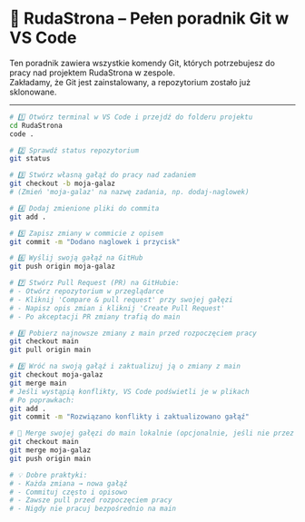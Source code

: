 # 🦊 RudaStrona – Pełen poradnik Git w VS Code

Ten poradnik zawiera wszystkie komendy Git, których potrzebujesz do pracy nad projektem RudaStrona w zespole.  
Zakładamy, że Git jest zainstalowany, a repozytorium zostało już sklonowane.

---

```bash
# 1️⃣ Otwórz terminal w VS Code i przejdź do folderu projektu
cd RudaStrona
code .

# 2️⃣ Sprawdź status repozytorium
git status

# 3️⃣ Stwórz własną gałąź do pracy nad zadaniem
git checkout -b moja-galaz
# (Zmień 'moja-galaz' na nazwę zadania, np. dodaj-naglowek)

# 4️⃣ Dodaj zmienione pliki do commita
git add .

# 5️⃣ Zapisz zmiany w commicie z opisem
git commit -m "Dodano naglowek i przycisk"

# 6️⃣ Wyślij swoją gałąź na GitHub
git push origin moja-galaz

# 7️⃣ Stwórz Pull Request (PR) na GitHubie:
# - Otwórz repozytorium w przeglądarce
# - Kliknij 'Compare & pull request' przy swojej gałęzi
# - Napisz opis zmian i kliknij 'Create Pull Request'
# - Po akceptacji PR zmiany trafią do main

# 8️⃣ Pobierz najnowsze zmiany z main przed rozpoczęciem pracy
git checkout main
git pull origin main

# 9️⃣ Wróć na swoją gałąź i zaktualizuj ją o zmiany z main
git checkout moja-galaz
git merge main
# Jeśli wystąpią konflikty, VS Code podświetli je w plikach
# Po poprawkach:
git add .
git commit -m "Rozwiązano konflikty i zaktualizowano gałąź"

# 🔀 Merge swojej gałęzi do main lokalnie (opcjonalnie, jeśli nie przez PR)
git checkout main
git merge moja-galaz
git push origin main

# 💡 Dobre praktyki:
# - Każda zmiana → nowa gałąź
# - Commituj często i opisowo
# - Zawsze pull przed rozpoczęciem pracy
# - Nigdy nie pracuj bezpośrednio na main
```
